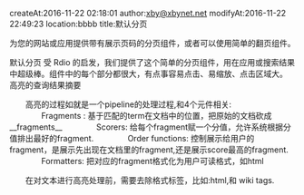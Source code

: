 createAt:2016-11-22 02:18:01
author:xby@xbynet.net
modifyAt:2016-11-22 22:49:23
location:bbbb
title:默认分页

为您的网站或应用提供带有展示页码的分页组件，或者可以使用简单的翻页组件。

默认分页
受 Rdio 的启发，我们提供了这个简单的分页组件，用在应用或搜索结果中超级棒。组件中的每个部分都很大，有点事容易点击、易缩放、点击区域大。
高亮的查询结果摘要

         
　　高亮的过程如就是一个pipeline的处理过程,和4个元件相关:
　　　　Fragments : 基于匹配的term在文档中的位置，把原始的文档砍成__fragments__
　　　　Scorers: 给每个fragment赋一个分值，允许系统根据分值排出最好的fragment.
　　　　Order functions: 控制展示给用户的fragment，是展示先出现在文档里的fragment,还是展示score最高的fragment.
　　　　Formatters: 把对应的fragment格式化为用户可读格式，如html
           
　　在对文本进行高亮处理前，需要去除格式标签，比如:html,和 wiki tags.